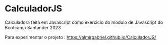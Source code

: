 # CalculadorJS
Calculadora feita em Javascript como exercicio do modulo de Javascript do Bootcamp Santander 2023

Para experimentar o projeto : https://almirgabriel.github.io/CalculadorJS/
